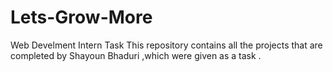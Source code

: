 # Lets-Grow-More
Web Develment Intern Task
This repository contains all the projects that are completed by Shayoun Bhaduri ,which were given as a task .
